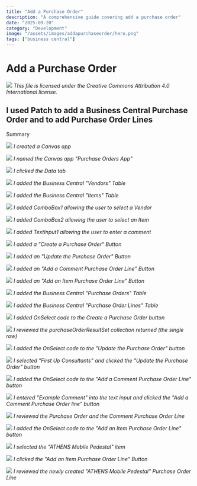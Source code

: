 ```yaml
---
title: "Add a Purchase Order"
description: "A comprehensive guide covering add a purchase order"
date: "2025-09-20"
category: "Development"
image: "/assets/images/addapurchaseorder/hero.png"
tags: ["business central"]
---
```


# Add a Purchase Order

![](/assets/images/addapurchaseorder/office-365-icon-500x500.png)
*This file is licensed under the Creative Commons Attribution 4.0 International license.*


## I used Patch to add a Business Central Purchase Order and to add Purchase Order Lines

Summary

![](/assets/images/addapurchaseorder/screenshot-2024-02-21-at-8.20.01-pm-1836x642.png)
*I created a Canvas app*

![](/assets/images/addapurchaseorder/screenshot-2024-02-21-at-8.20.16-pm-1836x839.png)
*I named the Canvas app "Purchase Orders App"*

![](/assets/images/addapurchaseorder/screenshot-2024-02-21-at-8.20.32-pm-1836x646.png)
*I clicked the Data tab*

![](/assets/images/addapurchaseorder/screenshot-2024-02-21-at-8.21.02-pm-1836x797.png)
*I added the Business Central "Vendors" Table*

![](/assets/images/addapurchaseorder/screenshot-2024-02-21-at-8.21.25-pm-1836x704.png)
*I added the Business Central "Items" Table*

![](/assets/images/addapurchaseorder/screenshot-2024-02-21-at-8.22.09-pm-1836x786.png)
*I added ComboBox1 allowing the user to select a Vendor*

![](/assets/images/addapurchaseorder/screenshot-2024-02-21-at-8.22.37-pm-1836x812.png)
*I added ComboBox2 allowing the user to select an Item*

![](/assets/images/addapurchaseorder/screenshot-2024-02-21-at-8.24.10-pm-1836x576.png)
*I added TextInput1 allowing the user to enter a comment*

![](/assets/images/addapurchaseorder/screenshot-2024-02-21-at-8.24.48-pm-1836x588.png)
*I added a "Create a Purchase Order" Button*

![](/assets/images/addapurchaseorder/screenshot-2024-02-21-at-8.25.29-pm-1836x506.png)
*I added an "Update the Purchase Order" Button*

![](/assets/images/addapurchaseorder/screenshot-2024-02-21-at-8.26.13-pm-1836x542.png)
*I added an "Add a Comment Purchase Order Line" Button*

![](/assets/images/addapurchaseorder/screenshot-2024-02-21-at-8.26.57-pm-1836x541.png)
*I added an "Add an Item Purchase Order Line" Button*

![](/assets/images/addapurchaseorder/screenshot-2024-02-21-at-8.31.13-pm-1836x787.png)
*I added the Business Central "Purchase Orders" Table*

![](/assets/images/addapurchaseorder/screenshot-2024-02-21-at-8.31.27-pm-1836x702.png)
*I added the Business Central "Purchase Order Lines" Table*

![](/assets/images/addapurchaseorder/screenshot-2024-02-21-at-8.42.25-pm-1836x606.png)
*I added OnSelect code to the Create a Purchase Order button*

![](/assets/images/addapurchaseorder/screenshot-2024-02-21-at-8.44.22-pm-1836x586.png)
*I reviewed the purchaseOrderResultSet collection returned (the single row)*

![](/assets/images/addapurchaseorder/screenshot-2024-02-21-at-8.46.35-pm-1836x623.png)
*I added the OnSelect code to the "Update the Purchase Order" button*

![](/assets/images/addapurchaseorder/screenshot-2024-02-21-at-8.46.49-pm-1836x503.png)
*I selected "First Up Consultants" and clicked the "Update the Purchase Order" button*

![](/assets/images/addapurchaseorder/screenshot-2024-02-21-at-8.49.22-pm-1836x547.png)
*I added the OnSelect code to the "Add a Comment Purchase Order Line" button*

![](/assets/images/addapurchaseorder/screenshot-2024-02-21-at-8.49.41-pm-1836x502.png)
*I entered "Example Comment" into the text input and clicked the "Add a Comment Purchase Order line" button*

![](/assets/images/addapurchaseorder/screenshot-2024-02-21-at-8.50.19-pm-1836x684.png)
*I reviewed the Purchase Order and the Comment Purchase Order Line*

![](/assets/images/addapurchaseorder/screenshot-2024-02-21-at-8.51.50-pm-1836x568.png)
*I added the OnSelect code to the "Add an Item Purchase Order Line" button*

![](/assets/images/addapurchaseorder/screenshot-2024-02-21-at-8.52.01-pm-1836x687.png)
*I selected the "ATHENS Mobile Pedestal" item*

![](/assets/images/addapurchaseorder/screenshot-2024-02-21-at-8.52.10-pm-1836x511.png)
*I clicked the "Add an Item Purchase Order Line" Button*

![](/assets/images/addapurchaseorder/screenshot-2024-02-21-at-8.52.43-pm-1836x733.png)
*I reviewed the newly created "ATHENS Mobile Pedestal" Purchase Order Line*
